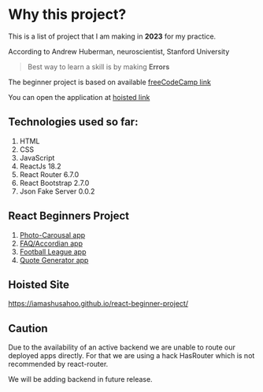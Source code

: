 # Why this project?

This is a list of project that I am making in **2023** for my practice.

According to Andrew Huberman, neuroscientist, Stanford University

> Best way to learn a skill is by making **Errors**

The beginner project is based on available [freeCodeCamp link](https://www.freecodecamp.org/news/react-projects-for-beginners-easy-ideas-with-code/)

You can open the application at [hoisted link](https://iamashusahoo.github.io/react-beginner-project/)

## Technologies used so far:

1. HTML
2. CSS
3. JavaScript
4. ReactJs 18.2
5. React Router 6.7.0
6. React Bootstrap 2.7.0
7. Json Fake Server 0.0.2

## React Beginners Project

1. [Photo-Carousal app](https://github.com/iAmAshuSahoo/react-beginner-project/tree/main/src/components/apps/photo-carousalApp)
2. [FAQ/Accordian app](https://github.com/iAmAshuSahoo/react-beginner-project/tree/main/src/components/apps/faqApp)
3. [Football League app](https://github.com/iAmAshuSahoo/react-beginner-project/tree/main/src/components/apps/Intermediate/FootballMatch)
4. [Quote Generator app](https://github.com/iAmAshuSahoo/react-beginner-project/tree/main/src/components/apps/beginner/QuoteApp)

## Hoisted Site

https://iamashusahoo.github.io/react-beginner-project/

## Caution

Due to the availability of an active backend we are unable to route our deployed apps directly. For that we are using a hack HasRouter which is not recommended by react-router.

We will be adding backend in future release.
